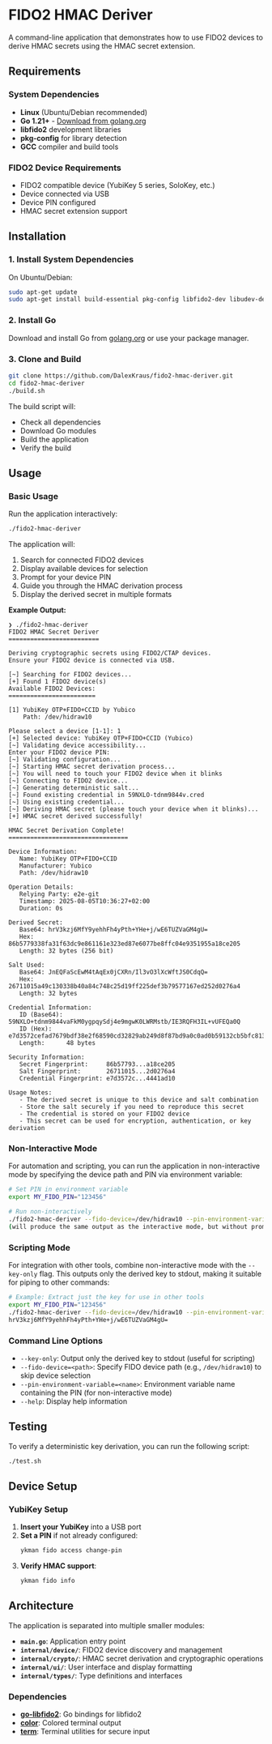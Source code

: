 # FIDO2 HMAC Deriver

A command-line application that demonstrates how to use FIDO2 devices to derive HMAC secrets using the HMAC secret extension. 

## Requirements
### System Dependencies

- **Linux** (Ubuntu/Debian recommended)
- **Go 1.21+** - [Download from golang.org](https://golang.org/dl/)
- **libfido2** development libraries
- **pkg-config** for library detection
- **GCC** compiler and build tools

### FIDO2 Device Requirements

- FIDO2 compatible device (YubiKey 5 series, SoloKey, etc.)
- Device connected via USB
- Device PIN configured
- HMAC secret extension support

## Installation

### 1. Install System Dependencies

On Ubuntu/Debian:
```bash
sudo apt-get update
sudo apt-get install build-essential pkg-config libfido2-dev libudev-dev
```

### 2. Install Go

Download and install Go from [golang.org](https://golang.org/dl/) or use your package manager.

### 3. Clone and Build

```bash
git clone https://github.com/DalexKraus/fido2-hmac-deriver.git
cd fido2-hmac-deriver
./build.sh
```

The build script will:
- Check all dependencies
- Download Go modules
- Build the application
- Verify the build

## Usage

### Basic Usage

Run the application interactively:
```bash
./fido2-hmac-deriver
```

The application will:
1. Search for connected FIDO2 devices
2. Display available devices for selection
3. Prompt for your device PIN
4. Guide you through the HMAC derivation process
5. Display the derived secret in multiple formats

**Example Output:**
```
❯ ./fido2-hmac-deriver
FIDO2 HMAC Secret Deriver
=========================

Deriving cryptographic secrets using FIDO2/CTAP devices.
Ensure your FIDO2 device is connected via USB.

[~] Searching for FIDO2 devices...
[+] Found 1 FIDO2 device(s)
Available FIDO2 Devices:
========================

[1] YubiKey OTP+FIDO+CCID by Yubico
    Path: /dev/hidraw10

Please select a device [1-1]: 1
[+] Selected device: YubiKey OTP+FIDO+CCID (Yubico)
[~] Validating device accessibility...
Enter your FIDO2 device PIN:
[~] Validating configuration...
[~] Starting HMAC secret derivation process...
[~] You will need to touch your FIDO2 device when it blinks
[~] Connecting to FIDO2 device...
[~] Generating deterministic salt...
[~] Found existing credential in 59NXLO-tdnm9844v.cred
[~] Using existing credential...
[~] Deriving HMAC secret (please touch your device when it blinks)...
[+] HMAC secret derived successfully!

HMAC Secret Derivation Complete!
=================================

Device Information:
   Name: YubiKey OTP+FIDO+CCID
   Manufacturer: Yubico
   Path: /dev/hidraw10

Operation Details:
   Relying Party: e2e-git
   Timestamp: 2025-08-05T10:36:27+02:00
   Duration: 0s

Derived Secret:
   Base64: hrV3kzj6MfY9yehhFh4yPth+YHe+j/wE6TUZVaGM4gU=
   Hex:    86b5779338fa31f63dc9e861161e323ed87e6077be8ffc04e9351955a18ce205
   Length: 32 bytes (256 bit)

Salt Used:
   Base64: JnEQFaScEwM4tAqEx0jCXRn/Il3vO3lXcWftJS0CdqQ=
   Hex:    26711015a49c130338b40a84c748c25d19ff225def3b79577167ed252d0276a4
   Length: 32 bytes

Credential Information:
   ID (Base64): 59NXLO+tdnm9844vaFkM0ygpqySdj4e9mgwK0LWRMstb/IE3RQFH3IL+vUFEQa0Q
   ID (Hex):    e7d3572cefad7679bdf38e2f68590cd32829ab249d8f87bd9a0c0ad0b59132cb5bfc8137450147dc82febd414441ad10
   Length:      48 bytes

Security Information:
   Secret Fingerprint:     86b57793...a18ce205
   Salt Fingerprint:       26711015...2d0276a4
   Credential Fingerprint: e7d3572c...4441ad10

Usage Notes:
   - The derived secret is unique to this device and salt combination
   - Store the salt securely if you need to reproduce this secret
   - The credential is stored on your FIDO2 device
   - This secret can be used for encryption, authentication, or key derivation
```

### Non-Interactive Mode

For automation and scripting, you can run the application in non-interactive mode by specifying the device path and PIN via environment variable:

```bash
# Set PIN in environment variable
export MY_FIDO_PIN="123456"

# Run non-interactively
./fido2-hmac-deriver --fido-device=/dev/hidraw10 --pin-environment-variable=MY_FIDO_PIN
(will produce the same output as the interactive mode, but without prompts)
```

### Scripting Mode

For integration with other tools, combine non-interactive mode with the `--key-only` flag.
This outputs only the derived key to stdout, making it suitable for piping to other commands:

```bash
# Example: Extract just the key for use in other tools
export MY_FIDO_PIN="123456"
./fido2-hmac-deriver --fido-device=/dev/hidraw10 --pin-environment-variable=MY_FIDO_PIN --key-only | grep -A1 "BEGIN DERIVED KEY" | tail -n1
hrV3kzj6MfY9yehhFh4yPth+YHe+j/wE6TUZVaGM4gU=
```

### Command Line Options

- `--key-only`: Output only the derived key to stdout (useful for scripting)
- `--fido-device=<path>`: Specify FIDO device path (e.g., `/dev/hidraw10`) to skip device selection
- `--pin-environment-variable=<name>`: Environment variable name containing the PIN (for non-interactive mode)
- `--help`: Display help information

## Testing
To verify a deterministic key derivation, you can run the following script:
```bash
./test.sh
```

## Device Setup

### YubiKey Setup

1. **Insert your YubiKey** into a USB port
2. **Set a PIN** if not already configured:
   ```bash
   ykman fido access change-pin
   ```
3. **Verify HMAC support**:
   ```bash
   ykman fido info
   ```

## Architecture

The application is separated into multiple smaller modules:

- **`main.go`**: Application entry point
- **`internal/device/`**: FIDO2 device discovery and management
- **`internal/crypto/`**: HMAC secret derivation and cryptographic operations
- **`internal/ui/`**: User interface and display formatting
- **`internal/types/`**: Type definitions and interfaces

### Dependencies

- **[go-libfido2](https://github.com/keys-pub/go-libfido2)**: Go bindings for libfido2
- **[color](https://github.com/fatih/color)**: Colored terminal output
- **[term](https://golang.org/x/term)**: Terminal utilities for secure input
